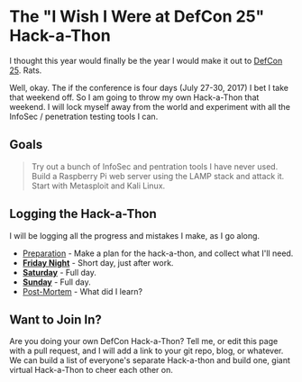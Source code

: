 # The "I Wish I Were at DefCon 25" Hack-a-Thon

I thought this year would finally be the year I would make it out to [DefCon 25](https://defcon.org/html/defcon-25/dc-25-index.html).  Rats.

Well, okay.  The if the conference is four days (July 27-30, 2017) I bet I take that weekend off.  So I am going to throw my own Hack-a-Thon that weekend.  I will lock myself away from the world and experiment with all the InfoSec / penetration testing tools I can.


## Goals

> Try out a bunch of InfoSec and pentration tools I have never used. Build a Raspberry Pi web server using the LAMP stack and attack it. Start with Metasploit and Kali Linux.


## Logging the Hack-a-Thon

I will be logging all the progress and mistakes I make, as I go along.

* [Preparation](logs/early_prep.md) - Make a plan for the hack-a-thon, and collect what I'll need.
* **[Friday Night](logs/friday.md)** - Short day, just after work.
* **[Saturday](logs/saturday.md)** - Full day.
* **[Sunday](logs/sunday.md)** - Full day.
* [Post-Mortem](logs/the_post_mortem.md) - What did I learn?


## Want to Join In?

Are you doing your own DefCon Hack-a-Thon?  Tell me, or edit this page with a pull request, and I will add a link to your  git repo, blog, or whatever.  We can build a list of everyone's separate Hack-a-thon and build one, giant virtual Hack-a-Thon to cheer each other on.
